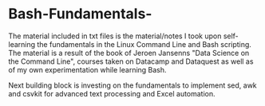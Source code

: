 # Bash-Fundamentals-

The material included in txt files is the material/notes 
I took upon self-learning the fundamentals in the 
Linux Command Line and Bash scripting. The material
is a result of the book of Jeroen Jansenns "Data Science 
on the Command Line", courses taken on Datacamp and Dataquest 
as well as of my own experimentation while learning Bash. 


Next building block is investing on the fundamentals to 
implement sed, awk and csvkit for advanced text processing 
and Excel automation.




